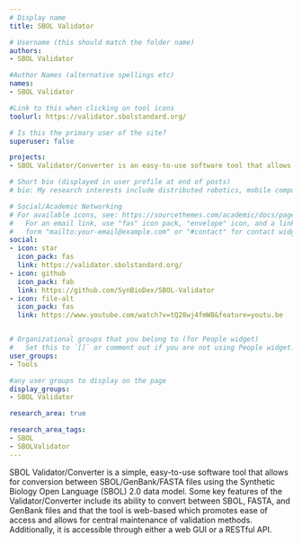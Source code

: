 ```yaml
---
# Display name
title: SBOL Validator

# Username (this should match the folder name)
authors:
- SBOL Validator

#Author Names (alternative spellings etc)
names:
- SBOL Validator

#Link to this when clicking on tool icons
toolurl: https://validator.sbolstandard.org/

# Is this the primary user of the site?
superuser: false

projects:
- SBOL Validator/Converter is an easy-to-use software tool that allows for conversion between SBOL/GenBank/FASTA files using the Synthetic Biology Open Language (SBOL) 2.0 data model

# Short bio (displayed in user profile at end of posts)
# bio: My research interests include distributed robotics, mobile computing and programmable matter.

# Social/Academic Networking
# For available icons, see: https://sourcethemes.com/academic/docs/page-builder/#icons
#   For an email link, use "fas" icon pack, "envelope" icon, and a link in the
#   form "mailto:your-email@example.com" or "#contact" for contact widget.
social:
- icon: star
  icon_pack: fas
  link: https://validator.sbolstandard.org/
- icon: github
  icon_pack: fab
  link: https://github.com/SynBioDex/SBOL-Validator
- icon: file-alt
  icon_pack: fas
  link: https://www.youtube.com/watch?v=tQ28wj4fmW8&feature=youtu.be


# Organizational groups that you belong to (for People widget)
#   Set this to `[]` or comment out if you are not using People widget.
user_groups:
- Tools

#any user groups to display on the page
display_groups:
- SBOL Validator

research_area: true

research_area_tags:
- SBOL
- SBOLValidator
---
```

SBOL Validator/Converter is a simple, easy-to-use software tool that allows for conversion between SBOL/GenBank/FASTA files using the Synthetic Biology Open Language (SBOL) 2.0 data model. Some key features of the Validator/Converter include its ability to convert between SBOL, FASTA, and GenBank files and that the tool is web-based which promotes ease of access and allows for central maintenance of validation methods. Additionally, it is accessible through either a web GUI or a RESTful API.